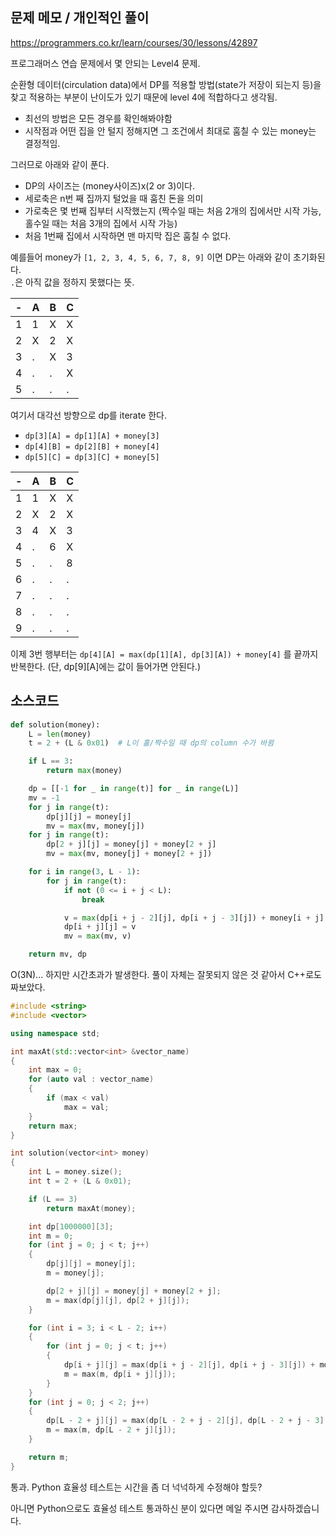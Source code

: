 ## 문제 메모 / 개인적인 풀이

https://programmers.co.kr/learn/courses/30/lessons/42897

프로그래머스 연습 문제에서 몇 안되는 Level4 문제.

순환형 데이터(circulation data)에서 DP를 적용할 방법(state가 저장이 되는지 등)을 찾고 적용하는 부분이 난이도가 있기 때문에 level 4에 적합하다고 생각됨.

- 최선의 방법은 모든 경우를 확인해봐야함
- 시작점과 어떤 집을 안 털지 정해지면 그 조건에서 최대로 훔칠 수 있는 money는 결정적임.

그러므로 아래와 같이 푼다.

- DP의 사이즈는 (money사이즈)x(2 or 3)이다.
- 세로축은 n번 째 집까지 털었을 때 훔친 돈을 의미
- 가로축은 몇 번째 집부터 시작했는지 (짝수일 때는 처음 2개의 집에서만 시작 가능, 홀수일 때는 처음 3개의 집에서 시작 가능)
- 처음 1번째 집에서 시작하면 맨 마지막 집은 훔칠 수 없다.

예를들어 money가 `[1, 2, 3, 4, 5, 6, 7, 8, 9]` 이면 DP는 아래와 같이 초기화된다.  
`.`은 아직 값을 정하지 못했다는 뜻.

-|A|B|C
---|---|---|---
1|1|X|X
2|X|2|X
3|.|X|3
4|.|.|X
5|.|.|.

여기서 대각선 방향으로 dp를 iterate 한다.

- `dp[3][A] = dp[1][A] + money[3]`
- `dp[4][B] = dp[2][B] + money[4]`
- `dp[5][C] = dp[3][C] + money[5]`

-|A|B|C
---|---|---|---
1|1|X|X
2|X|2|X
3|4|X|3
4|.|6|X
5|.|.|8
6|.|.|.
7|.|.|.
8|.|.|.
9|.|.|.

이제 3번 행부터는 `dp[4][A] = max(dp[1][A], dp[3][A]) + money[4]` 를 끝까지 반복한다. (단, dp[9][A]에는 값이 들어가면 안된다.)

## 소스코드

```py
def solution(money):
    L = len(money)
    t = 2 + (L & 0x01)  # L이 홀/짝수일 때 dp의 column 수가 바뀜

    if L == 3:
        return max(money)

    dp = [[-1 for _ in range(t)] for _ in range(L)]
    mv = -1
    for j in range(t):
        dp[j][j] = money[j]
        mv = max(mv, money[j])
    for j in range(t):
        dp[2 + j][j] = money[j] + money[2 + j]
        mv = max(mv, money[j] + money[2 + j])

    for i in range(3, L - 1):
        for j in range(t):
            if not (0 <= i + j < L):
                break

            v = max(dp[i + j - 2][j], dp[i + j - 3][j]) + money[i + j]
            dp[i + j][j] = v
            mv = max(mv, v)

    return mv, dp
```

O(3N)... 하지만 시간초과가 발생한다.
풀이 자체는 잘못되지 않은 것 같아서 C++로도 짜보았다.

```cpp
#include <string>
#include <vector>

using namespace std;

int maxAt(std::vector<int> &vector_name)
{
    int max = 0;
    for (auto val : vector_name)
    {
        if (max < val)
            max = val;
    }
    return max;
}

int solution(vector<int> money)
{
    int L = money.size();
    int t = 2 + (L & 0x01);

    if (L == 3)
        return maxAt(money);

    int dp[1000000][3];
    int m = 0;
    for (int j = 0; j < t; j++)
    {
        dp[j][j] = money[j];
        m = money[j];

        dp[2 + j][j] = money[j] + money[2 + j];
        m = max(dp[j][j], dp[2 + j][j]);
    }

    for (int i = 3; i < L - 2; i++)
    {
        for (int j = 0; j < t; j++)
        {
            dp[i + j][j] = max(dp[i + j - 2][j], dp[i + j - 3][j]) + money[i + j];
            m = max(m, dp[i + j][j]);
        }
    }
    for (int j = 0; j < 2; j++)
    {
        dp[L - 2 + j][j] = max(dp[L - 2 + j - 2][j], dp[L - 2 + j - 3][j]) + money[L - 2 + j];
        m = max(m, dp[L - 2 + j][j]);
    }

    return m;
}
```

통과. Python 효율성 테스트는 시간을 좀 더 넉넉하게 수정해야 할듯?  

아니면 Python으로도 효율성 테스트 통과하신 분이 있다면 메일 주시면 감사하겠습니다.
